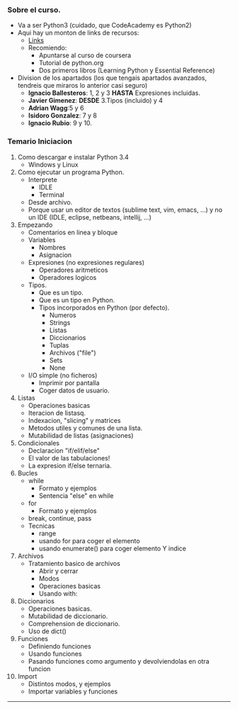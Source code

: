 ### Sobre el curso.
- Va a ser Python3 (cuidado, que CodeAcademy es Python2)
- Aqui hay un monton de links de recursos:
    + [Links](http://rockneurotiko.github.io/Universidad/ACM/SIGPython/how-to-start.html)
    + Recomiendo:
        * Apuntarse al curso de coursera
        * Tutorial de python.org
        * Dos primeros libros (Learning Python y Essential Reference)
- Division de los apartados (los que tengais apartados avanzados, tendreis que miraros lo anterior casi seguro)
    + **Ignacio Ballesteros**: 1, 2 y 3 **HASTA** Expresiones incluidas.
    + **Javier Gimenez**: **DESDE** 3.Tipos (incluido) y 4
    + **Adrian Wagg**:5 y 6
    + **Isidoro Gonzalez**: 7 y 8
    + **Ignacio Rubio**: 9 y 10.

### Temario Iniciacion

1. Como descargar e instalar Python 3.4
    - Windows y Linux
2. Como ejecutar un programa Python.
    + Interprete
        * IDLE
        * Terminal
    + Desde archivo.
    + Porque usar un editor de textos (sublime text, vim, emacs, ...) y no un IDE (IDLE, eclipse, netbeans, intellij, ...)
3. Empezando
    + Comentarios en linea y bloque
    + Variables
        * Nombres
        * Asignacion
    + Expresiones (no expresiones regulares)
        * Operadores aritmeticos
        * Operadores logicos
    + Tipos.
        * Que es un tipo.
        * Que es un tipo en Python.
        * Tipos incorporados en Python (por defecto).
            - Numeros
            - Strings
            - Listas
            - Diccionarios
            - Tuplas
            - Archivos ("file")
            - Sets
            - None
    + I/O simple (no ficheros)
        * Imprimir por pantalla
        * Coger datos de usuario.
4. Listas
    + Operaciones basicas
    + Iteracion de listasq.
    + Indexacion, "slicing" y matrices
    + Metodos utiles y comunes de una lista.
    + Mutabilidad de listas (asignaciones)
5. Condicionales
    + Declaracion "if/elif/else"
    + El valor de las tabulaciones!
    + La expresion if/else ternaria.
6. Bucles
    + while
        * Formato y ejemplos
        * Sentencia "else" en while
    + for
        * Formato y ejemplos
    + break, continue, pass
    + Tecnicas
        * range
        * usando for para coger el elemento
        * usando enumerate() para coger elemento Y indice
7. Archivos
    + Tratamiento basico de archivos
        * Abrir y cerrar
        * Modos
        * Operaciones basicas
        * Usando with:
8. Diccionarios
    + Operaciones basicas.
    + Mutabilidad de diccionario.
    + Comprehension de diccionario.
    + Uso de dict()
9. Funciones
    + Definiendo funciones
    + Usando funciones
    + Pasando funciones como argumento y devolviendolas en otra funcion
10. Import
    + Distintos modos, y ejemplos
    + Importar variables y funciones

-------------------